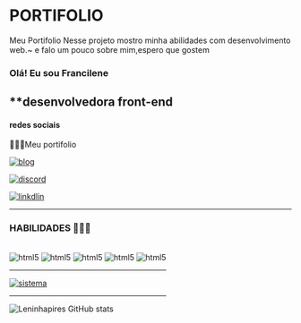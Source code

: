 # PORTIFOLIO
Meu Portifolio
Nesse projeto mostro minha abilidades com desenvolvimento web.~
e falo um pouco sobre mim,espero que gostem
### Olá! Eu sou Francilene    

**desenvolvedora front-end
------

#### redes sociais
💁🏽‍♀️Meu portifolio 

[![blog](https://img.shields.io/badge/website-000000?style=for-the-badge&logo=About.me&logoColor=white)](https://leninhapires.github.io/portifiolio-existent/)

[![discord](https://img.shields.io/badge/Discord-7289DA?style=for-the-badge&logo=discord&logoColor=white)]()


[![linkdlin](https://img.shields.io/badge/LinkedIn-0077B5?style=for-the-badge&logo=linkedin&logoColor=white)]()

---------
### HABILIDADES 👩🏽‍💻

<div style="display:inline-block"><br/>
    <img aling="center" alt="html5" src="https://img.shields.io/badge/HTML5-E34F26?style=for-the-badge&logo=html5&logoColor=white"/>
    <img aling="center" alt="html5" src="https://img.shields.io/badge/CSS3-1572B6?style=for-the-badge&logo=css3&logoColor=white"/>
    <img aling="center" alt="html5" src="https://img.shields.io/badge/JavaScript-323330?style=for-the-"/>
    <img aling="center" alt="html5" src="https://img.shields.io/badge/Node.js-43853D?style=for-the-badge&logo=node.js&logoColor=white"/>
    <img aling="center" alt="html5" src="https://img.shields.io/badge/C-00599C?style=for-the-badge&logo=c&logoColor=white"/>

-------
[![sistema](https://img.shields.io/badge/Windows-ASUS_Zenbook_3-0078D6?style=for-the-badge&logo=windows&logoColor=white)]()

--------

![Leninhapires GitHub stats](https://github-readme-stats.vercel.app/api?username=Leninhapires\&show_icons=true&theme=rose)
</div>
